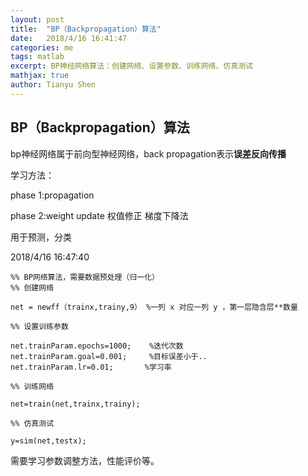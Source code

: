 ```yaml
---
layout: post
title:  "BP（Backpropagation）算法"
date:   2018/4/16 16:41:47 
categories: me
tags: matlab
excerpt: BP神经网络算法：创建网络、设置参数、训练网络、仿真测试
mathjax: true
author: Tianyu Shen
---
```


## BP（Backpropagation）算法  ##

bp神经网络属于前向型神经网络，back propagation表示**误差反向传播**

学习方法：

phase 1:propagation

phase 2:weight update 权值修正 梯度下降法

用于预测，分类

2018/4/16 16:47:40 
~~~
%% BP网络算法，需要数据预处理（归一化）
%% 创建网络

net = newff（trainx,trainy,9） %一列 x 对应一列 y ，第一层隐含层**数量 

%% 设置训练参数

net.trainParam.epochs=1000;    %迭代次数              
net.trainParam.goal=0.001;     %目标误差小于..        
net.trainParam.lr=0.01;		  %学习率

%% 训练网络

net=train(net,trainx,trainy);

%% 仿真测试

y=sim(net,testx);

~~~

需要学习参数调整方法，性能评价等。




